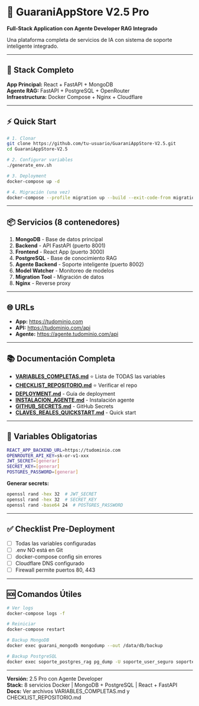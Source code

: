 # 🚀 GuaraniAppStore V2.5 Pro

**Full-Stack Application con Agente Developer RAG Integrado**

Una plataforma completa de servicios de IA con sistema de soporte inteligente integrado.

---

## 🎯 Stack Completo

**App Principal:** React + FastAPI + MongoDB  
**Agente RAG:** FastAPI + PostgreSQL + OpenRouter  
**Infraestructura:** Docker Compose + Nginx + Cloudflare  

---

## ⚡ Quick Start

```bash
# 1. Clonar
git clone https://github.com/tu-usuario/GuaraniAppStore-V2.5.git
cd GuaraniAppStore-V2.5

# 2. Configurar variables
./generate_env.sh

# 3. Deployment
docker-compose up -d

# 4. Migración (una vez)
docker-compose --profile migration up --build --exit-code-from migration_tool
```

---

## 📦 Servicios (8 contenedores)

1. **MongoDB** - Base de datos principal
2. **Backend** - API FastAPI (puerto 8001)
3. **Frontend** - React App (puerto 3000)
4. **PostgreSQL** - Base de conocimiento RAG
5. **Agente Backend** - Soporte inteligente (puerto 8002)
6. **Model Watcher** - Monitoreo de modelos
7. **Migration Tool** - Migración de datos
8. **Nginx** - Reverse proxy

---

## 🌐 URLs

- **App:** https://tudominio.com
- **API:** https://tudominio.com/api
- **Agente:** https://agente.tudominio.com/api

---

## 📚 Documentación Completa

- **[VARIABLES_COMPLETAS.md](VARIABLES_COMPLETAS.md)** ⭐ Lista de TODAS las variables
- **[CHECKLIST_REPOSITORIO.md](CHECKLIST_REPOSITORIO.md)** ⭐ Verificar el repo
- **[DEPLOYMENT.md](DEPLOYMENT.md)** - Guía de deployment
- **[INSTALACION_AGENTE.md](INSTALACION_AGENTE.md)** - Instalación agente
- **[GITHUB_SECRETS.md](GITHUB_SECRETS.md)** - GitHub Secrets
- **[CLAVES_REALES_QUICKSTART.md](CLAVES_REALES_QUICKSTART.md)** - Quick start

---

## 🔑 Variables Obligatorias

```bash
REACT_APP_BACKEND_URL=https://tudominio.com
OPENROUTER_API_KEY=sk-or-v1-xxx
JWT_SECRET=[generar]
SECRET_KEY=[generar]
POSTGRES_PASSWORD=[generar]
```

**Generar secrets:**
```bash
openssl rand -hex 32  # JWT_SECRET
openssl rand -hex 32  # SECRET_KEY
openssl rand -base64 24  # POSTGRES_PASSWORD
```

---

## ✅ Checklist Pre-Deployment

- [ ] Todas las variables configuradas
- [ ] .env NO está en Git
- [ ] docker-compose config sin errores
- [ ] Cloudflare DNS configurado
- [ ] Firewall permite puertos 80, 443

---

## 🆘 Comandos Útiles

```bash
# Ver logs
docker-compose logs -f

# Reiniciar
docker-compose restart

# Backup MongoDB
docker exec guarani_mongodb mongodump --out /data/db/backup

# Backup PostgreSQL
docker exec soporte_postgres_rag pg_dump -U soporte_user_seguro soporte_db_rag > backup.sql
```

---

**Versión:** 2.5 Pro con Agente Developer  
**Stack:** 8 servicios Docker | MongoDB + PostgreSQL | React + FastAPI  
**Docs:** Ver archivos VARIABLES_COMPLETAS.md y CHECKLIST_REPOSITORIO.md
